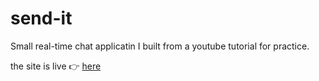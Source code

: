 # send-it

Small real-time chat applicatin I built from a youtube tutorial for practice.

the site is live 👉 [here](https://gregarious-phoenix-9b68a5.netlify.app)
